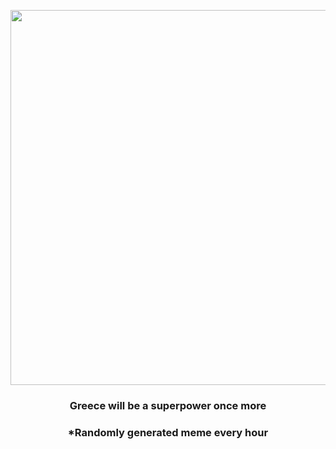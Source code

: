 <p align="center">
        <img src="https://i.redd.it/53ev28nrk5l81.gif" width="600" height="600">
        </p>
        <h3 align="center">Greece will be a superpower once more</h3>
        <h3 align="center">*Randomly generated meme every hour</h3>
    